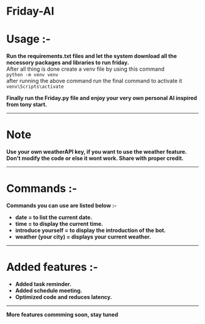 # Friday-AI

# Usage :-

<b>Run the requirements.txt files and let the system download all the necessory packages and libraries to run friday.</b> <br> 
After all thing is done create a venv file by using this command <br>
```python -m venv venv``` <br>
after running the above command run the final command to activate it <br>
```venv\Scripts\activate``` <br>

<b>Finally run the Friday.py file and enjoy your very own personal AI inspired from tony start.</b> <br>

<hr>


# Note
<b>Use your own weatherAPI key, if you want to use the weather feature. Don't modify the code or else it wont work. Share with proper credit.</b>

<hr>

# Commands :-

<b>Commands you can use are listed below :-</b> <br>

- <b>date = to list the current date.</b> <br>
- <b>time = to display the current time.</b><br>
- <b>introduce yourself = to display the introduction of the bot.</b> <br>
- <b>weather (your city) = displays your current weather.</b>

<hr>

# Added features :-

- <b>Added task reminder.</b> <br>
- <b>Added schedule meeting.</b> <br>
- <b>Optimized code and reduces latency.</b>

<hr>

<b>More features commming soon, stay tuned</b>
